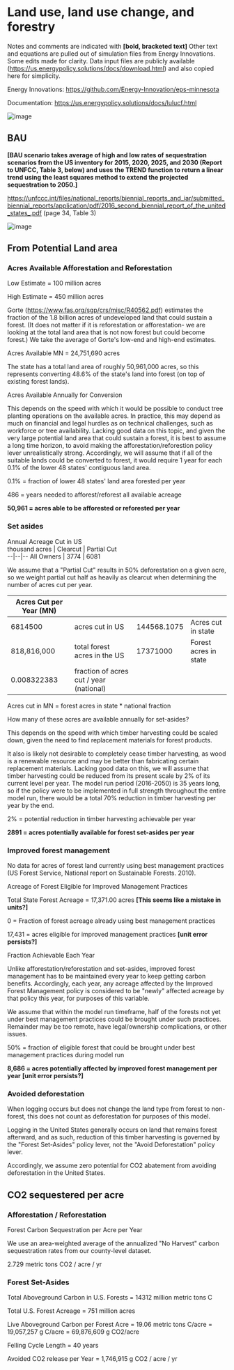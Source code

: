 # Land use, land use change, and forestry

Notes and comments are indicated with **[bold, bracketed text]**
Other text and equations are pulled out of simulation files from Energy Innovations. Some edits made for clarity. Data input files are publicly available (https://us.energypolicy.solutions/docs/download.html) and also copied here for simplicity. 

Energy Innovations: https://github.com/Energy-Innovation/eps-minnesota

Documentation: https://us.energypolicy.solutions/docs/lulucf.html


![image](https://user-images.githubusercontent.com/8172631/123455113-f5334f00-d5a6-11eb-9995-0a0cc6e336f6.png)


## BAU

**[BAU scenario takes average of high and low rates of sequestration scenarios from the US inventory for 2015, 2020, 2025, and 2030 (Report to UNFCC, Table 3, below) and uses the TREND function to return a linear trend using the least squares method to extend the projected sequestration to 2050.]**

https://unfccc.int/files/national_reports/biennial_reports_and_iar/submitted_biennial_reports/application/pdf/2016_second_biennial_report_of_the_united_states_.pdf (page 34, Table 3)

  ![image](https://user-images.githubusercontent.com/8172631/123321446-9dd6a580-d4f8-11eb-930c-e38e907ae229.png)


## From Potential Land area

### Acres Available Afforestation and Reforestation	

Low Estimate = 100 million acres

High Estimate = 450 million acres
		
Gorte (https://www.fas.org/sgp/crs/misc/R40562.pdf) estimates the fraction of the 1.8 billion acres of undeveloped land that could sustain a forest.  (It does not matter if it is reforestation or afforestation- we are looking at the total land area that is not now forest but could become forest.)  We take the average of Gorte's low-end and high-end estimates.		
		
Acres Available	MN = 24,751,690 acres	
		
The state has a total land area of roughly 50,961,000 acres, so this represents converting 48.6% of the state's land into forest (on top of existing forest lands).		
		
Acres Available Annually for Conversion		

This depends on the speed with which it would be possible to conduct tree planting operations on the available acres.  In practice, this may depend as much on financial and legal hurdles as on technical challenges, such as workforce or tree availability.  Lacking good data on this topic, and given the very large potential land area that could sustain a forest, it is best to assume a long time horizon, to avoid making the afforestation/reforestion policy lever unrealistically strong. Accordingly, we will assume that if all of the suitable lands could be converted to forest, it would require 1 year for each 0.1% of the lower 48 states' contiguous land area.		
		
0.1% = fraction of lower 48 states' land area forested per year	

486 = years needed to afforest/reforest all available acreage	
		
**50,961 = acres able to be afforested or reforested per year**	


### Set asides
Annual Acreage Cut in US						
thousand acres | Clearcut | Partial Cut		
--|--|--
All Owners | 3774 | 6081				
						
We assume that a "Partial Cut" results in 50% deforestation on a given acre, so we weight partial cut half as heavily as clearcut when determining the number of acres cut per year.						
						
Acres Cut per Year (MN) |  |  | |
--|--|--|--
6814500	| acres cut in US| 144568.1075 | Acres cut in state	
818,816,000 | total forest acres in the US | 17371000 | Forest acres in state				
0.008322383 | fraction of acres cut / year (national)	|  | 	

Acres cut in MN = forest acres in state * national fraction

How many of these acres are available annually for set-asides?		

This depends on the speed with which timber harvesting could be scaled down, given the need to find replacement materials for forest products.

It also is likely not desirable to completely cease timber harvesting, as wood is a renewable resource and may be better than fabricating certain replacement materials. Lacking good data on this, we will assume that timber harvesting could be reduced from its present scale by 2% of its current level per year. The model run period (2016-2050) is 35 years long, so if the policy were to be implemented in full strength throughout the entire model run, there would be a total 70% reduction in timber harvesting per year by the end.						

2% = potential reduction in timber harvesting achievable per year		

**2891 = acres potentially available for forest set-asides per year**	


### Improved forest management

No data for acres of forest land currently using best management practices (US Forest Service, National report on Sustainable Forests. 2010). 

Acreage of Forest Eligible for Improved Management Practices	
 
Total State Forest Acreage = 17,371.00 acres **[This seems like a mistake in units?]**
 
0 = Fraction of forest acreage already using best management practices

17,431 = acres eligible for improved management practices **[unit error persists?]**


Fraction Achievable Each Year	

Unlike afforestation/reforestation and set-asides, improved forest management has to be maintained every year to keep getting carbon benefits.  Accordingly, each year, any acreage affected by the Improved Forest Management policy is considered to be "newly" affected acreage by that policy this year, for purposes of this variable.	
	
We assume that within the model run timeframe, half of the forests not yet under best management practices could be brought under such practices.  Remainder may be too remote, have legal/ownership complications, or other issues.	
	
50% = fraction of eligible forest that could be brought under best management practices during model run
	
**8,686 = acres potentially affected by improved forest management per year** **[unit error persists?]**


### Avoided deforestation
When logging occurs but does not change the land type from forest to non-forest, this does not count as deforestation for purposes of this model.

Logging in the United States generally occurs on land that remains forest afterward, and as such, reduction of this timber harvesting is governed by the "Forest Set-Asides" policy lever, not the "Avoid Deforestation" policy lever.

Accordingly, we assume zero potential for CO2 abatement from avoiding deforestation in the United States.


## CO2 sequestered per acre

### Afforestation / Reforestation	

Forest Carbon Sequestration per Acre per Year	

We use an area-weighted average of the annualized "No Harvest" carbon sequestration rates from our county-level dataset.	
	
2.729 metric tons CO2 / acre / yr

	
### Forest Set-Asides	
Total Aboveground Carbon in U.S. Forests = 14312 million metric tons C
	
Total U.S. Forest Acreage = 751	million acres
	
Live Aboveground Carbon per Forest Acre	= 19.06	metric tons C/acre =  19,057,257 g C/acre =  69,876,609 g CO2/acre
	
Felling Cycle Length = 40 years
	
Avoided CO2 release per Year =  1,746,915 g CO2 / acre / yr


